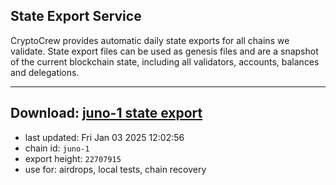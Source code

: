 ## State Export Service
CryptoCrew provides automatic daily state exports for all chains we validate. State export files can be used as genesis files and are a snapshot of the current blockchain state, including all validators, accounts, balances and delegations.

---
**Download: [juno-1 state export](https://dl-eu2.ccvalidators.com/SERVICE/juno/juno-1_export_22707915.json)**
---

- last updated: Fri Jan 03 2025 12:02:56
- chain id: `juno-1`
- export height: `22707915`
- use for: airdrops, local tests, chain recovery
